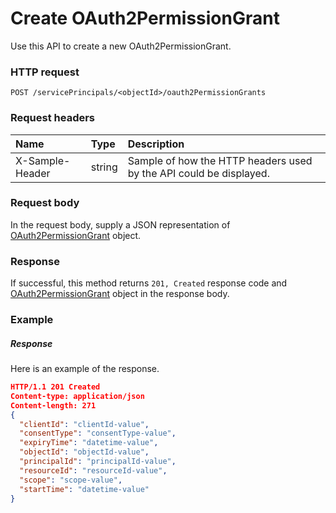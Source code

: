 # Create OAuth2PermissionGrant

Use this API to create a new OAuth2PermissionGrant.
### HTTP request
```http
POST /servicePrincipals/<objectId>/oauth2PermissionGrants

```
### Request headers
| Name       | Type | Description|
|:---------------|:--------|:----------|
| X-Sample-Header  | string  | Sample of how the HTTP headers used by the API could be displayed.|

### Request body
In the request body, supply a JSON representation of [OAuth2PermissionGrant](../resources/oauth2permissiongrant.md) object.


### Response
If successful, this method returns `201, Created` response code and [OAuth2PermissionGrant](../resources/oauth2permissiongrant.md) object in the response body.

### Example
##### Response
Here is an example of the response.
```json
HTTP/1.1 201 Created
Content-type: application/json
Content-length: 271
{
  "clientId": "clientId-value",
  "consentType": "consentType-value",
  "expiryTime": "datetime-value",
  "objectId": "objectId-value",
  "principalId": "principalId-value",
  "resourceId": "resourceId-value",
  "scope": "scope-value",
  "startTime": "datetime-value"
}
```

<!-- uuid: f3b312fb-5dae-414a-b88d-24b2d733717e
2015-10-09 18:34:13 UTC -->